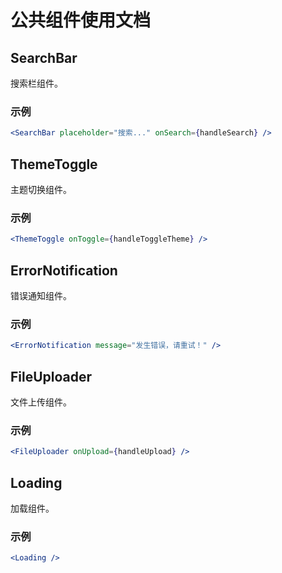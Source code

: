 # 公共组件使用文档

## SearchBar
搜索栏组件。

### 示例
```jsx
<SearchBar placeholder="搜索..." onSearch={handleSearch} />
```

## ThemeToggle
主题切换组件。

### 示例
```jsx
<ThemeToggle onToggle={handleToggleTheme} />
```

## ErrorNotification
错误通知组件。

### 示例
```jsx
<ErrorNotification message="发生错误，请重试！" />
```

## FileUploader
文件上传组件。

### 示例
```jsx
<FileUploader onUpload={handleUpload} />
```

## Loading
加载组件。

### 示例
```jsx
<Loading />
``` 